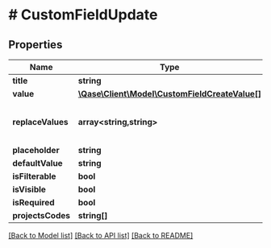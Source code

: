 # # CustomFieldUpdate

## Properties

Name | Type | Description | Notes
------------ | ------------- | ------------- | -------------
**title** | **string** |  |
**value** | [**\Qase\Client\Model\CustomFieldCreateValue[]**](CustomFieldCreateValue.md) |  | [optional]
**replaceValues** | **array<string,string>** | Dictionary of old values and their replacemants | [optional]
**placeholder** | **string** |  | [optional]
**defaultValue** | **string** |  | [optional]
**isFilterable** | **bool** |  | [optional]
**isVisible** | **bool** |  | [optional]
**isRequired** | **bool** |  | [optional]
**projectsCodes** | **string[]** |  | [optional]

[[Back to Model list]](../../README.md#models) [[Back to API list]](../../README.md#endpoints) [[Back to README]](../../README.md)
